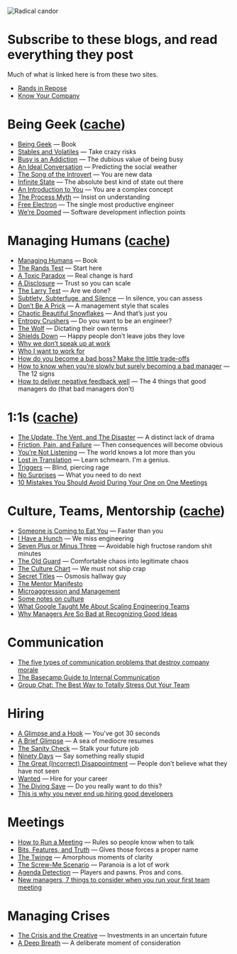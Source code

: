 ![Radical candor](https://media.githubusercontent.com/media/skyzyx/managing-humans/master/images/radical-candor.jpg)

# Subscribe to these blogs, and read everything they post

Much of what is linked here is from these two sites.

* [Rands in Repose](http://randsinrepose.com)
* [Know Your Company](https://blog.knowyourcompany.com)

# Being Geek ([cache](https://www.evernote.com/pub/skyzyx/beinggeek))
* [Being Geek](http://beinggeek.com) — Book
* [Stables and Volatiles](http://randsinrepose.com/archives/stables-and-volatiles/) — Take crazy risks
* [Busy is an Addiction](http://randsinrepose.com/archives/busy-is-an-addiction/) — The dubious value of being busy
* [An Ideal Conversation](http://randsinrepose.com/archives/an-ideal-conversation/) — Predicting the social weather
* [The Song of the Introvert](http://randsinrepose.com/archives/the-song-of-the-introvert/) — You are new data
* [Infinite State](http://randsinrepose.com/archives/infinite-state/) — The absolute best kind of state out there
* [An Introduction to You](http://randsinrepose.com/archives/an-introduction-to-you/) — You are a complex concept
* [The Process Myth](http://randsinrepose.com/archives/the-process-myth/) — Insist on understanding
* [Free Electron](http://randsinrepose.com/archives/free-electron/) — The single most productive engineer
* [We’re Doomed](http://randsinrepose.com/archives/were-doomed/) — Software development inflection points

# Managing Humans ([cache](https://www.evernote.com/pub/skyzyx/managinghumans))
* [Managing Humans](http://managinghumans.com) — Book
* [The Rands Test](http://randsinrepose.com/archives/the-rands-test/) — Start here
* [A Toxic Paradox](http://randsinrepose.com/archives/a-toxic-paradox/) — Real change is hard
* [A Disclosure](http://randsinrepose.com/archives/a-disclosure/) — Trust so you can scale
* [The Larry Test](http://randsinrepose.com/archives/the-larry-test/) — Are we done?
* [Subtlety, Subterfuge, and Silence](http://randsinrepose.com/archives/subtlety-subterfuge-and-silence/) — In silence, you can assess
* [Don’t Be A Prick](http://randsinrepose.com/archives/dont-be-a-prick/) — A management style that scales
* [Chaotic Beautiful Snowflakes](http://randsinrepose.com/archives/chaotic-beautiful-snowflakes/) — And that’s just you
* [Entropy Crushers](http://randsinrepose.com/archives/entropy-crushers/) — Do you want to be an engineer?
* [The Wolf](http://randsinrepose.com/archives/the-wolf/) — Dictating their own terms
* [Shields Down](http://randsinrepose.com/archives/shields-down/) — Happy people don’t leave jobs they love
* [Why we don’t speak up at work](https://blog.knowyourcompany.com/why-we-don-t-speak-up-at-work-94abeb1c8f36#.jtmc1os41)
* [Who I want to work for](https://medium.com/@keavy/who-i-want-to-work-for-b04ce972c202)
* [How do you become a bad boss? Make the little trade-offs](https://blog.knowyourcompany.com/how-to-become-a-bad-boss-make-the-little-trade-offs-70e8c7193ddf)
* [How to know when you’re slowly but surely becoming a bad manager](https://m.signalvnoise.com/the-12-signs-how-to-know-when-youre-slowly-but-surely-becoming-a-bad-manager-82fd5baff33d) — The 12 signs
* [How to deliver negative feedback well](https://blog.knowyourcompany.com/how-to-deliver-negative-feedback-well-the-4-things-that-good-managers-do-that-bad-managers-2c02b51c9c48) — The 4 things that good managers do (that bad managers don’t)

# 1:1s ([cache](https://www.evernote.com/pub/skyzyx/11s))
* [The Update, The Vent, and The Disaster](http://randsinrepose.com/archives/the-update-the-vent-and-the-disaster/) — A distinct lack of drama
* [Friction, Pain, and Failure](http://randsinrepose.com/archives/friction-pain-and-failure/) — Then consequences will become obvious
* [You’re Not Listening](http://randsinrepose.com/archives/youre-not-listening/) — The world knows a lot more than you
* [Lost in Translation](http://randsinrepose.com/archives/lost-in-translation/) — Learn schmearn. I'm a genius.
* [Triggers](http://randsinrepose.com/archives/triggers/) — Blind, piercing rage
* [No Surprises](http://randsinrepose.com/archives/no-surprises/) — What you need to do next
* [10 Mistakes You Should Avoid During Your One on One Meetings](https://www.fellow.app/blog/2019/10-mistakes-you-should-avoid-during-one-on-one-meetings/)

# Culture, Teams, Mentorship ([cache](https://www.evernote.com/pub/skyzyx/cultureteamsmentorship))
* [Someone is Coming to Eat You](http://randsinrepose.com/archives/someone-is-coming-to-eat-you/) — Faster than you
* [I Have a Hunch](http://randsinrepose.com/archives/i-have-a-hunch/) — We miss engineering
* [Seven Plus or Minus Three](http://randsinrepose.com/archives/seven-plus-or-minus-three/) — Avoidable high fructose random shit minutes
* [The Old Guard](http://randsinrepose.com/archives/the-old-guard/) — Comfortable chaos into legitimate chaos
* [The Culture Chart](http://randsinrepose.com/archives/the-culture-chart/) — We must not ship crap
* [Secret Titles](http://randsinrepose.com/archives/secret-titles/) — Osmosis hallway guy
* [The Mentor Manifesto](http://www.davidgcohen.com/2011/08/28/the-mentor-manifesto/)
* [Microaggression and Management](https://web.archive.org/web/20140405220327/https://medium.com/about-work/65d4740f7a2f)
* [Some notes on culture](http://ataussig.com/post/32402969166/some-notes-on-culture)
* [What Google Taught Me About Scaling Engineering Teams](http://www.theeffectiveengineer.com/blog/what-i-learned-from-googles-engineering-culture)
* [Why Managers Are So Bad at Recognizing Good Ideas](http://www.theatlantic.com/business/archive/2016/06/adam-grant-aspen/489056/)

# Communication
* [The five types of communication problems that destroy company morale](https://qz.com/work/1587170/the-five-types-of-communication-problems-that-destroy-company-morale/)
* [The Basecamp Guide to Internal Communication](https://basecamp.com/guides/how-we-communicate)
* [Group Chat: The Best Way to Totally Stress Out Your Team](https://basecamp.com/guides/group-chat-problems)

# Hiring
* [A Glimpse and a Hook](http://randsinrepose.com/archives/a-glimpse-and-a-hook/) — You've got 30 seconds
* [A Brief Glimpse](http://randsinrepose.com/archives/a-brief-glimpse/) — A sea of mediocre resumes
* [The Sanity Check](http://randsinrepose.com/archives/the-sanity-chec/) — Stalk your future job
* [Ninety Days](http://randsinrepose.com/archives/ninety-days/) — Say something really stupid
* [The Great (Incorrect) Disappointment](http://randsinrepose.com/archives/the-great-incorrect-disappointment/) — People don’t believe what they have not seen
* [Wanted](http://randsinrepose.com/archives/wanted/) — Hire for your career
* [The Diving Save](http://randsinrepose.com/archives/the-diving-save/) — Do you really want to do this?
* [This is why you never end up hiring good developers](http://qz.com/258066/this-is-why-you-dont-hire-good-developers/)

# Meetings
* [How to Run a Meeting](http://randsinrepose.com/archives/how-to-run-a-meeting/) — Rules so people know when to talk
* [Bits, Features, and Truth](http://randsinrepose.com/archives/bits-features-and-truth/) — Gives those forces a proper name
* [The Twinge](http://randsinrepose.com/archives/the-twinge/) — Amorphous moments of clarity
* [The Screw-Me Scenario](http://randsinrepose.com/archives/the-screwme-scenario/) — Paranoia is a lot of work
* [Agenda Detection](http://randsinrepose.com/archives/agenda-detection/) — Players and pawns. Pros and cons.
* [New managers, 7 things to consider when you run your first team meeting](https://blog.knowyourcompany.com/new-managers-heres-how-to-run-your-first-team-meeting-77bb6d7e66b)

# Managing Crises
* [The Crisis and the Creative](http://randsinrepose.com/archives/the-crisis-and-the-creative/) — Investments in an uncertain future
* [A Deep Breath](http://randsinrepose.com/archives/a-deep-breath/) — A deliberate moment of consideration
